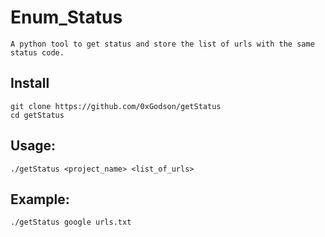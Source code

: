 # Enum_Status

    A python tool to get status and store the list of urls with the same status code. 
    
 ## Install 
 
    git clone https://github.com/0xGodson/getStatus
    cd getStatus


## Usage:

    ./getStatus <project_name> <list_of_urls>

## Example:
 
    ./getStatus google urls.txt
